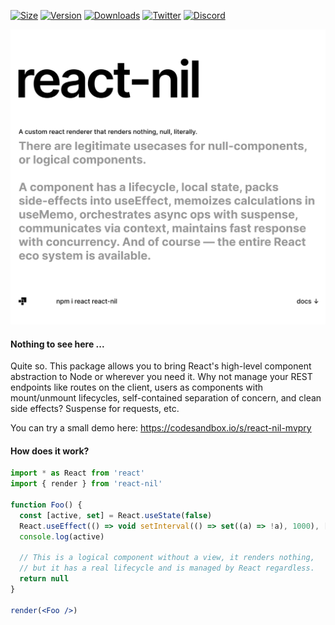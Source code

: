 [![Size](https://img.shields.io/bundlephobia/minzip/react-nil?label=gzip&style=flat&colorA=000000&colorB=000000)](https://bundlephobia.com/package/react-nil)
[![Version](https://img.shields.io/npm/v/react-nil?style=flat&colorA=000000&colorB=000000)](https://npmjs.com/package/react-nil)
[![Downloads](https://img.shields.io/npm/dt/react-nil.svg?style=flat&colorA=000000&colorB=000000)](https://npmjs.com/package/react-nil)
[![Twitter](https://img.shields.io/twitter/follow/pmndrs?label=%40pmndrs&style=flat&colorA=000000&colorB=000000&logo=twitter&logoColor=000000)](https://twitter.com/pmndrs)
[![Discord](https://img.shields.io/discord/740090768164651008?style=flat&colorA=000000&colorB=000000&label=discord&logo=discord&logoColor=000000)](https://discord.gg/poimandres)

<p align="left">
  <a id="cover" href="#cover">
    <picture>
    <source srcset="https://github.com/pmndrs/react-nil/raw/master/.github/light.svg">
      <source media="(prefers-color-scheme: dark)" srcset=".github/dark.svg">
      <img alt="There are legitimate use cases for null components or logical components. A component has a lifecycle, local state, packs side-effects into useEffect, memoizes calculations in useMemo, orchestrates async ops with suspense, communicates via context, and maintains fast response with concurrency. And, of course — the entire React ecosystem is available." src=".github/light.svg">
    </picture>
  </a>
</p>

#### Nothing to see here ...

Quite so. This package allows you to bring React's high-level component abstraction to Node or wherever you need it. Why not manage your REST endpoints like routes on the client, users as components with mount/unmount lifecycles, self-contained separation of concern, and clean side effects? Suspense for requests, etc.

You can try a small demo here: https://codesandbox.io/s/react-nil-mvpry

#### How does it work?

```jsx
import * as React from 'react'
import { render } from 'react-nil'

function Foo() {
  const [active, set] = React.useState(false)
  React.useEffect(() => void setInterval(() => set((a) => !a), 1000), [])
  console.log(active)

  // This is a logical component without a view, it renders nothing,
  // but it has a real lifecycle and is managed by React regardless.
  return null
}

render(<Foo />)
```
